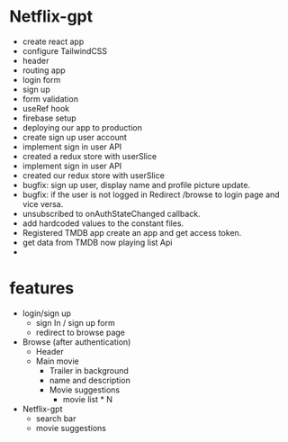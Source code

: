 # Netflix-gpt

- create react app
- configure TailwindCSS
- header 
- routing app
- login form
- sign up
- form validation
- useRef hook
- firebase setup
- deploying our app to production
- create sign up user account
- implement sign in user API
- created a redux store with userSlice
- implement sign in user API
- created our redux store with userSlice
- bugfix: sign up user, display name and profile picture update.
- bugfix: if the user is not logged in Redirect /browse to login page and vice versa.
- unsubscribed to onAuthStateChanged callback.
- add hardcoded values to the constant files.
- Registered TMDB app create an app and get access token.
- get data from TMDB now playing list Api
- 


# features
- login/sign up
    - sign In / sign up form
    - redirect to browse page
- Browse (after authentication)
    - Header 
    - Main movie
        - Trailer in background
        - name and description
        - Movie suggestions
            - movie list * N
- Netflix-gpt
    - search bar
    - movie suggestions            
